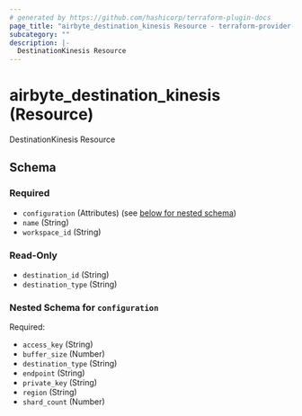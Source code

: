 ```yaml
---
# generated by https://github.com/hashicorp/terraform-plugin-docs
page_title: "airbyte_destination_kinesis Resource - terraform-provider-airbyte-new"
subcategory: ""
description: |-
  DestinationKinesis Resource
---
```


# airbyte_destination_kinesis (Resource)

DestinationKinesis Resource



<!-- schema generated by tfplugindocs -->
## Schema

### Required

- `configuration` (Attributes) (see [below for nested schema](#nestedatt--configuration))
- `name` (String)
- `workspace_id` (String)

### Read-Only

- `destination_id` (String)
- `destination_type` (String)

<a id="nestedatt--configuration"></a>
### Nested Schema for `configuration`

Required:

- `access_key` (String)
- `buffer_size` (Number)
- `destination_type` (String)
- `endpoint` (String)
- `private_key` (String)
- `region` (String)
- `shard_count` (Number)


